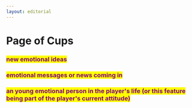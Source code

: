 ```yaml
---
layout: editorial
---
```


# Page of Cups



### <mark style="color:purple;">new emotional ideas</mark>&#x20;

### <mark style="color:purple;">emotional messages or news coming in</mark>&#x20;

### <mark style="color:purple;">an young emotional person in the player's life (or this feature being part of the player's current attitude)</mark>

<mark style="color:purple;"></mark>

<mark style="color:purple;"></mark>
